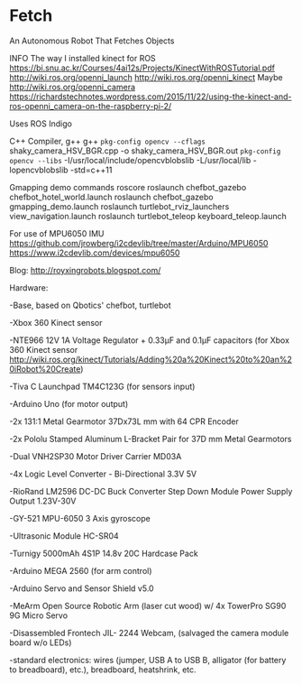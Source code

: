 # Fetch
An Autonomous Robot That Fetches Objects




INFO
The way I installed kinect for ROS
https://bi.snu.ac.kr/Courses/4ai12s/Projects/KinectWithROSTutorial.pdf
http://wiki.ros.org/openni_launch
http://wiki.ros.org/openni_kinect
Maybe http://wiki.ros.org/openni_camera
https://richardstechnotes.wordpress.com/2015/11/22/using-the-kinect-and-ros-openni_camera-on-the-raspberry-pi-2/

Uses ROS Indigo


C++ Compiler, g++
g++ `pkg-config opencv --cflags` shaky_camera_HSV_BGR.cpp -o shaky_camera_HSV_BGR.out `pkg-config opencv --libs` -I/usr/local/include/opencvblobslib -L/usr/local/lib -lopencvblobslib -std=c++11


Gmapping demo commands
roscore
roslaunch chefbot_gazebo chefbot_hotel_world.launch
roslaunch chefbot_gazebo gmapping_demo.launch
roslaunch turtlebot_rviz_launchers view_navigation.launch
roslaunch turtlebot_teleop keyboard_teleop.launch


For use of MPU6050 IMU
https://github.com/jrowberg/i2cdevlib/tree/master/Arduino/MPU6050
https://www.i2cdevlib.com/devices/mpu6050


Blog:
http://royxingrobots.blogspot.com/


Hardware:

-Base, based on Qbotics' chefbot, turtlebot

-Xbox 360 Kinect sensor

-NTE966 12V 1A Voltage Regulator + 0.33μF and 0.1μF capacitors (for Xbox 360 Kinect sensor http://wiki.ros.org/kinect/Tutorials/Adding%20a%20Kinect%20to%20an%20iRobot%20Create)

-Tiva C Launchpad TM4C123G (for sensors input)

-Arduino Uno (for motor output)

-2x 131:1 Metal Gearmotor 37Dx73L mm with 64 CPR Encoder

-2x Pololu Stamped Aluminum L-Bracket Pair for 37D mm Metal Gearmotors

-Dual VNH2SP30 Motor Driver Carrier MD03A

-4x Logic Level Converter - Bi-Directional 3.3V 5V

-RioRand LM2596 DC-DC Buck Converter Step Down Module Power Supply Output 1.23V-30V

-GY-521 MPU-6050 3 Axis gyroscope

-Ultrasonic Module HC-SR04

-Turnigy 5000mAh 4S1P 14.8v 20C Hardcase Pack

-Arduino MEGA 2560 (for arm control)

-Arduino Servo and Sensor Shield v5.0

-MeArm Open Source Robotic Arm (laser cut wood) w/ 4x TowerPro SG90 9G Micro Servo

-Disassembled Frontech JIL- 2244 Webcam, (salvaged the camera module board w/o LEDs)

-standard electronics: wires (jumper, USB A to USB B, alligator (for battery to breadboard), etc.), breadboard, heatshrink, etc.

